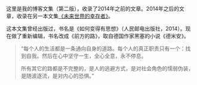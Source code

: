 这里是我的博客文集（第二版），收录了2014年之前的文章。2014年之后的文章，收录在另一本文集[《未来世界的幸存者》](https://ruanyf.github.io/survivor/)。

这本文集曾经出版过，书名是《如何变得有思想》（人民邮电出版社，2014）。现在做了重新编辑，书名改成《前方的路》，取自德国作家黑塞的小说《德米安》。

> “每个人的生活都是一条通向自身的道路。每个人的真正职责只有一个：找到自我。然后在心中坚守一生，全心全意，永不停息。
>
> 所有其它的路都是不完整的，是人的逃避方式，是对社会角色的懦弱伪装，是随波逐流，是对内心的恐惧。”

